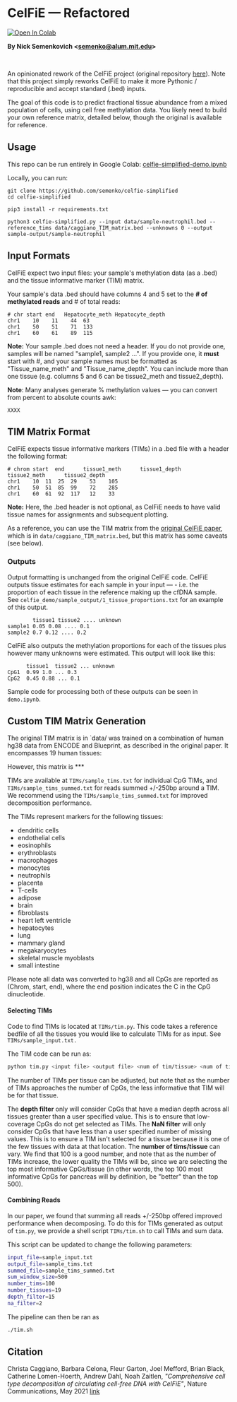 
# CelFiE — Refactored
[![Open In Colab](https://colab.research.google.com/assets/colab-badge.svg)](https://colab.research.google.com/github/semenko/celfie-simplified/blob/master/notebooks/celfie-simplified-demo.ipynb)


**By Nick Semenkovich \<semenko@alum.mit.edu\>**

<br>

An opinionated rework of the CelFiE project (original repository [here](https://github.com/christacaggiano/celfie)). Note that this project simply reworks CelFiE to make it more Pythonic / reproducible and accept standard (.bed) inputs.

The goal of this code is to predict fractional tissue abundance from a mixed population of cells, using cell free methylation data. You likely need to build your own reference matrix, detailed below, though the original is available for reference.

## Usage


This repo can be run entirely in Google Colab: [celfie-simplified-demo.ipynb](https://colab.research.google.com/github/semenko/celfie-simplified/blob/master/notebooks/celfie-simplified-demo.ipynb)


Locally, you can run:
```
git clone https://github.com/semenko/celfie-simplified
cd celfie-simplified

pip3 install -r requirements.txt

python3 celfie-simplified.py --input data/sample-neutrophil.bed --reference_tims data/caggiano_TIM_matrix.bed --unknowns 0 --output sample-output/sample-neutrophil
```

## Input Formats

CelFiE expect two input files: your sample's methylation data (as a .bed) and the tissue informative marker (TIM) matrix.

Your sample's data .bed should have columns 4 and 5 set to the **# of methylated reads** and # of total reads:

```
# chr start end   Hepatocyte_meth Hepatocyte_depth
chr1	10    11	44	63
chr1	50    51	71	133
chr1	60    61	89	115
```

**Note:** Your sample .bed does not need a header. If you do not provide one, samples will be named "sample1, sample2 …". If you provide one, it **must** start with #, and your sample names must be formatted as "Tissue_name_meth" and "Tissue_name_depth". You can include more than one tissue (e.g. columns 5 and 6 can be tissue2_meth and tissue2_depth).

**Note**: Many analyses generate % methylation values — you can convert from percent to absolute counts awk:
```
XXXX
```

## TIM Matrix Format

CelFiE expects tissue informative markers (TIMs) in a .bed file with a header the following format:

```
# chrom start  end      tissue1_meth      tissue1_depth     tissue2_meth      tissue2_depth
chr1	10	11	25	29    53	105
chr1	50	51	85	99    72	285
chr1	60	61	92	117   12	33
```

**Note:** Here, the .bed header is not optional, as CelFiE needs to have valid tissue names for assignments and subsequent plotting.

As a reference, you can use the TIM matrix from the [original CelFiE paper](https://www.ncbi.nlm.nih.gov/pmc/articles/PMC5270101/), which is in `data/caggiano_TIM_matrix.bed`, but this matrix has some caveats (see below).


### Outputs

Output formatting is unchanged from the original CelFiE code. CelFiE outputs tissue estimates for each sample in your input — - i.e. the proportion of each tissue in the reference making up the cfDNA sample. See `celfie_demo/sample_output/1_tissue_proportions.txt` for an example of this output.

```
        tissue1 tissue2 .... unknown
sample1 0.05 0.08 .... 0.1
sample2 0.7 0.12 .... 0.2

```

CelFiE also outputs the methylation proportions for each of the tissues plus however many unknowns were estimated. This output will look like this:

```   
      tissue1  tissue2 ... unknown
CpG1  0.99 1.0 ... 0.3
CpG2  0.45 0.88 ... 0.1
```

Sample code for processing both of these outputs can be seen in `demo.ipynb`.

## Custom TIM Matrix Generation

The original TIM matrix is in `data/ was trained on a combination of human hg38 data from ENCODE and Blueprint, as described in the original paper. It encompasses 19 human tissues:

However, this matrix is ***




TIMs are available at `TIMs/sample_tims.txt` for individual CpG TIMs, and `TIMs/sample_tims_summed.txt` for reads summed +/-250bp around a TIM. We recommend using the `TIMs/sample_tims_summed.txt` for improved decomposition performance.

The TIMs represent markers for the following tissues:

- dendritic cells
- endothelial cells
- eosinophils
- erythroblasts
- macrophages
- monocytes
- neutrophils
- placenta
- T-cells
- adipose
- brain
- fibroblasts
- heart left ventricle
- hepatocytes
- lung
- mammary gland
- megakaryocytes
- skeletal muscle myoblasts
- small intestine

Please note all data was converted to hg38 and all CpGs are reported as (Chrom, start, end), where the end position indicates the C in the CpG dinucleotide.  

#### Selecting TIMs

Code to find TIMs is located at `TIMs/tim.py`. This code takes a reference bedfile of all the tissues you would like to calculate TIMs for as input. See `TIMs/sample_input.txt.`

The TIM code can be run as:

```bash
python tim.py <input file> <output file> <num of tim/tissue> <num of tissues> <depth filter> <nan filter>
```

The number of TIMs per tissue can be adjusted, but note that as the number of TIMs approaches the number of CpGs, the less informative that TIM will be for that tissue.

The **depth filter** only will consider CpGs that have a median depth across all tissues greater than a user specified value. This is to ensure that low-coverage CpGs do not get selected as TIMs. The **NaN filter** will only consider CpGs that have less than a user specified number of missing values. This is to ensure a TIM isn't selected for a tissue because it is one of the few tissues with data at that location. The **number of tims/tissue** can vary. We find that 100 is a good number, and note that as the number of TIMs increase, the lower quality the TIMs will be, since we are selecting the top most informative CpGs/tissue (in other words, the top 100 most informative CpGs for pancreas will by definition, be "better" than the top 500).


#### Combining Reads

In our paper, we found that summing all reads +/-250bp offered improved performance when decomposing. To do this for TIMs generated as output of `tim.py`, we provide a shell script `TIMs/tim.sh` to call TIMs and sum data.

This script can be updated to change the following parameters:

```bash
input_file=sample_input.txt
output_file=sample_tims.txt
summed_file=sample_tims_summed.txt
sum_window_size=500
number_tims=100
number_tissues=19
depth_filter=15
na_filter=2
```

The pipeline can then be ran as
```bash
./tim.sh
```

## Citation

Christa Caggiano, Barbara Celona, Fleur Garton, Joel Mefford, Brian Black, Catherine Lomen-Hoerth, Andrew Dahl, Noah Zaitlen, *"Comprehensive cell type decomposition of circulating cell-free DNA with CelFiE"*, Nature Communications, May 2021 [link](https://www.nature.com/articles/s41467-021-22901-x)
